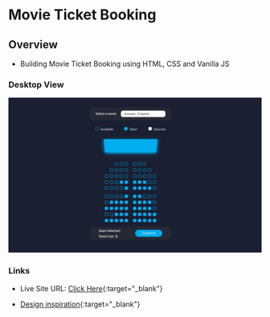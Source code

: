 # Movie Ticket Booking

## Overview

- Building Movie Ticket Booking using HTML, CSS and Vanilla JS

### Desktop View

![](./img/Capture.PNG)

### Links

- Live Site URL: [Click Here](){:target="\_blank"}

- [Design inspiration](https://dribbble.com/shots/4672745-Movie-Booking-App/attachments/4672745-Movie-Booking-App?mode=media){:target="\_blank"}
